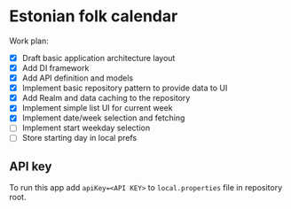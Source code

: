 # Estonian folk calendar

Work plan: 

- [x] Draft basic application architecture layout
- [x] Add DI framework
- [x] Add API definition and models
- [x] Implement basic repository pattern to provide data to UI
- [x] Add Realm and data caching to the repository
- [x] Implement simple list UI for current week
- [x] Implement date/week selection and fetching
- [ ] Implement start weekday selection
- [ ] Store starting day in local prefs

## API key

To run this app add `apiKey=<API KEY>` to `local.properties` file in repository root.